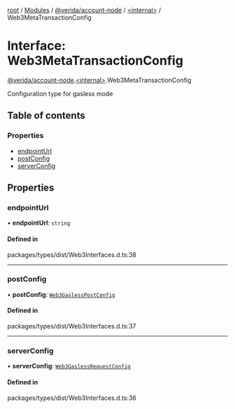 [root](../README.md) / [Modules](../modules.md) / [@verida/account-node](../modules/verida_account_node.md) / [<internal\>](../modules/verida_account_node._internal_.md) / Web3MetaTransactionConfig

# Interface: Web3MetaTransactionConfig

[@verida/account-node](../modules/verida_account_node.md).[<internal\>](../modules/verida_account_node._internal_.md).Web3MetaTransactionConfig

Configuration type for gasless mode

## Table of contents

### Properties

- [endpointUrl](verida_account_node._internal_.Web3MetaTransactionConfig.md#endpointurl)
- [postConfig](verida_account_node._internal_.Web3MetaTransactionConfig.md#postconfig)
- [serverConfig](verida_account_node._internal_.Web3MetaTransactionConfig.md#serverconfig)

## Properties

### endpointUrl

• **endpointUrl**: `string`

#### Defined in

packages/types/dist/Web3Interfaces.d.ts:38

___

### postConfig

• **postConfig**: [`Web3GaslessPostConfig`](verida_account_node._internal_.Web3GaslessPostConfig.md)

#### Defined in

packages/types/dist/Web3Interfaces.d.ts:37

___

### serverConfig

• **serverConfig**: [`Web3GaslessRequestConfig`](verida_account_node._internal_.Web3GaslessRequestConfig.md)

#### Defined in

packages/types/dist/Web3Interfaces.d.ts:36
